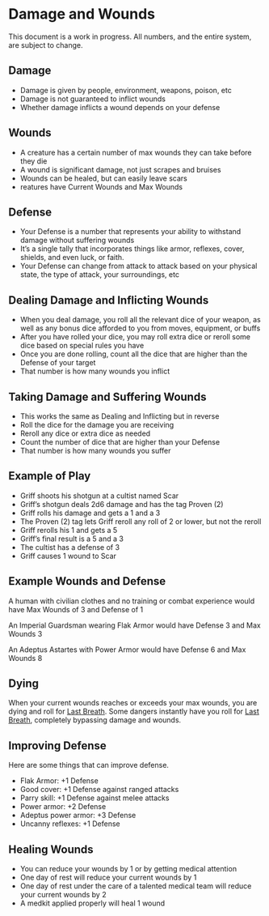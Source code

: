 <!-- Do NOT edit this file directly. It is compiled from pages in the "source" directory. -->
# Damage and Wounds

This document is a work in progress. All numbers, and the entire system, are subject to change.

## Damage

*   Damage is given by people, environment, weapons, poison, etc
*   Damage is not guaranteed to inflict wounds
*   Whether damage inflicts a wound depends on your defense

## Wounds

*   A creature has a certain number of max wounds they can take before they die
*   A wound is significant damage, not just scrapes and bruises
*   Wounds can be healed, but can easily leave scars
*   reatures have Current Wounds and Max Wounds

## Defense

*   Your Defense is a number that represents your ability to withstand damage without suffering wounds
*   It’s a single tally that incorporates things like armor, reflexes, cover, shields, and even luck, or faith.
*   Your Defense can change from attack to attack based on your physical state, the type of attack, your surroundings, etc

## Dealing Damage and Inflicting Wounds

*   When you deal damage, you roll all the relevant dice of your weapon, as well as any bonus dice afforded to you from moves, equipment, or buffs
*   After you have rolled your dice, you may roll extra dice or reroll some dice based on special rules you have
*   Once you are done rolling, count all the dice that are higher than the Defense of your target
*   That number is how many wounds you inflict

## Taking Damage and Suffering Wounds

*   This works the same as Dealing and Inflicting but in reverse
*   Roll the dice for the damage you are receiving
*   Reroll any dice or extra dice as needed
*   Count the number of dice that are higher than your Defense
*   That number is how many wounds you suffer

## Example of Play

*   Griff shoots his shotgun at a cultist named Scar
*   Griff’s shotgun deals 2d6 damage and has the tag Proven (2)
*   Griff rolls his damage and gets a 1 and a 3
*   The Proven (2) tag lets Griff reroll any roll of 2 or lower, but not the reroll
*   Griff rerolls his 1 and gets a 5
*   Griff’s final result is a 5 and a 3
*   The cultist has a defense of 3
*   Griff causes 1 wound to Scar

## Example Wounds and Defense

A human with civilian clothes and no training or combat experience would have Max Wounds of 3 and Defense of 1

An Imperial Guardsman wearing Flak Armor would have Defense 3 and Max Wounds 3

An Adeptus Astartes with Power Armor would have Defense 6 and Max Wounds 8

## Dying

When your current wounds reaches or exceeds your max wounds, you are dying and roll for [Last Breath](https://github.com/Vindexus/PoweredByHeresy/blob/master/game/github/specialmoves.md#last-breath). Some dangers instantly have you roll for [Last Breath](https://github.com/Vindexus/PoweredByHeresy/blob/master/game/github/specialmoves.md#last-breath), completely bypassing damage and wounds.

## Improving Defense

Here are some things that can improve defense.

*   Flak Armor: +1 Defense
*   Good cover: +1 Defense against ranged attacks
*   Parry skill: +1 Defense against melee attacks
*   Power armor: +2 Defense
*   Adeptus power armor: +3 Defense
*   Uncanny reflexes: +1 Defense

## Healing Wounds

*   You can reduce your wounds by 1 or by getting medical attention
*   One day of rest will reduce your current wounds by 1
*   One day of rest under the care of a talented medical team will reduce your current wounds by 2
*   A medkit applied properly will heal 1 wound